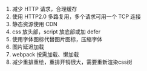 1. 减少 HTTP 请求，合理缓存
2. 使用 HTTP2.0 多路复用，多个请求可用一个 TCP 连接
3. 静态资源使用 CDN
4. css 放头部，script 放底部或加 defer
5. 使用字体图标代替图片图标，压缩字体
6. 图片延迟加载
7. webpack 按需加载、懒加载
8. 减少重排重绘，重排开销很大，需要重新渲染css树